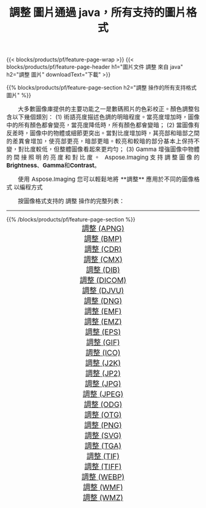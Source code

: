 ﻿---
title: 調整 圖片通過 java，所有支持的圖片格式 
weight: 3920
url: /zh-hant/java/adjust 
lang: zh-hant
langdirlevel: 2
locales: zh-hans,ja,it,ru,de,es,fr,nl,id,lt,pl,pt,vi,tr,ko,zh-hant,ar,hi,th,sv,cs,uk,he
description: 使用 Aspose.Imaging 你可以輕鬆地通過 java 獲取 調整 圖像
---

{{< blocks/products/pf/feature-page-wrap >}}
{{< blocks/products/pf/feature-page-header h1="圖片文件 調整 來自 java" h2="調整 圖片" downloadText="下載" >}}


{{% blocks/products/pf/feature-page-section  h2="調整 操作的所有支持格式 圖片" %}}
<p align="justify" style="text-indent:2em;font-size:15px;">
大多數圖像庫提供的主要功能之一是數碼照片的色彩校正。顏色調整包含以下幾個類別： (1) 術語亮度描述色調的明暗程度。當亮度增加時，圖像中的所有顏色都會變亮，當亮度降低時，所有顏色都會變暗； (2) 當圖像有反差時，圖像中的物體或細節更突出。當對比度增加時，其亮部和暗部之間的差異會增加，使亮部更亮，暗部更暗。較亮和較暗的部分基本上保持不變，對比度較低，但整體圖像看起來更均勻； (3) Gamma 增強圖像中物體的間接照明的亮度和對比度。 Aspose.Imaging支持調整圖像的<b>Brightness</b>、<b>Gamma</b>和<b>Contrast</b>。
</p>
<p align="justify" style="text-indent:2em;font-size:15px;">
使用 Aspose.Imaging 您可以輕鬆地將 **調整** 應用於不同的圖像格式 以編程方式
</p>
<p align="justify" style="text-indent:2em;font-size:15px;">
按圖像格式支持的 調整 操作的完整列表：
</p>
<hr/>
{{% /blocks/products/pf/feature-page-section %}}
<div class="container-fluid productfamilypage bg-gray">
    <div class="convertypes bg-gray agp-content section">
        <div class="container">
		<div class="row other-converters" style="gap: 10px;font-size: 19px;text-align:center;">
		    <div class='col-md-2 other-converter remove-lp remove-rp'><a href="/imaging/zh-hant/java/adjust/apng" style="padding:15px;">調整 (APNG)</a></div><div class='col-md-2 other-converter remove-lp remove-rp'><a href="/imaging/zh-hant/java/adjust/bmp" style="padding:15px;">調整 (BMP)</a></div><div class='col-md-2 other-converter remove-lp remove-rp'><a href="/imaging/zh-hant/java/adjust/cdr" style="padding:15px;">調整 (CDR)</a></div><div class='col-md-2 other-converter remove-lp remove-rp'><a href="/imaging/zh-hant/java/adjust/cmx" style="padding:15px;">調整 (CMX)</a></div><div class='col-md-2 other-converter remove-lp remove-rp'><a href="/imaging/zh-hant/java/adjust/dib" style="padding:15px;">調整 (DIB)</a></div><div class='col-md-2 other-converter remove-lp remove-rp'><a href="/imaging/zh-hant/java/adjust/dicom" style="padding:15px;">調整 (DICOM)</a></div><div class='col-md-2 other-converter remove-lp remove-rp'><a href="/imaging/zh-hant/java/adjust/djvu" style="padding:15px;">調整 (DJVU)</a></div><div class='col-md-2 other-converter remove-lp remove-rp'><a href="/imaging/zh-hant/java/adjust/dng" style="padding:15px;">調整 (DNG)</a></div><div class='col-md-2 other-converter remove-lp remove-rp'><a href="/imaging/zh-hant/java/adjust/emf" style="padding:15px;">調整 (EMF)</a></div><div class='col-md-2 other-converter remove-lp remove-rp'><a href="/imaging/zh-hant/java/adjust/emz" style="padding:15px;">調整 (EMZ)</a></div><div class='col-md-2 other-converter remove-lp remove-rp'><a href="/imaging/zh-hant/java/adjust/eps" style="padding:15px;">調整 (EPS)</a></div><div class='col-md-2 other-converter remove-lp remove-rp'><a href="/imaging/zh-hant/java/adjust/gif" style="padding:15px;">調整 (GIF)</a></div><div class='col-md-2 other-converter remove-lp remove-rp'><a href="/imaging/zh-hant/java/adjust/ico" style="padding:15px;">調整 (ICO)</a></div><div class='col-md-2 other-converter remove-lp remove-rp'><a href="/imaging/zh-hant/java/adjust/j2k" style="padding:15px;">調整 (J2K)</a></div><div class='col-md-2 other-converter remove-lp remove-rp'><a href="/imaging/zh-hant/java/adjust/jp2" style="padding:15px;">調整 (JP2)</a></div><div class='col-md-2 other-converter remove-lp remove-rp'><a href="/imaging/zh-hant/java/adjust/jpg" style="padding:15px;">調整 (JPG)</a></div><div class='col-md-2 other-converter remove-lp remove-rp'><a href="/imaging/zh-hant/java/adjust/jpeg" style="padding:15px;">調整 (JPEG)</a></div><div class='col-md-2 other-converter remove-lp remove-rp'><a href="/imaging/zh-hant/java/adjust/odg" style="padding:15px;">調整 (ODG)</a></div><div class='col-md-2 other-converter remove-lp remove-rp'><a href="/imaging/zh-hant/java/adjust/otg" style="padding:15px;">調整 (OTG)</a></div><div class='col-md-2 other-converter remove-lp remove-rp'><a href="/imaging/zh-hant/java/adjust/png" style="padding:15px;">調整 (PNG)</a></div><div class='col-md-2 other-converter remove-lp remove-rp'><a href="/imaging/zh-hant/java/adjust/svg" style="padding:15px;">調整 (SVG)</a></div><div class='col-md-2 other-converter remove-lp remove-rp'><a href="/imaging/zh-hant/java/adjust/tga" style="padding:15px;">調整 (TGA)</a></div><div class='col-md-2 other-converter remove-lp remove-rp'><a href="/imaging/zh-hant/java/adjust/tif" style="padding:15px;">調整 (TIF)</a></div><div class='col-md-2 other-converter remove-lp remove-rp'><a href="/imaging/zh-hant/java/adjust/tiff" style="padding:15px;">調整 (TIFF)</a></div><div class='col-md-2 other-converter remove-lp remove-rp'><a href="/imaging/zh-hant/java/adjust/webp" style="padding:15px;">調整 (WEBP)</a></div><div class='col-md-2 other-converter remove-lp remove-rp'><a href="/imaging/zh-hant/java/adjust/wmf" style="padding:15px;">調整 (WMF)</a></div><div class='col-md-2 other-converter remove-lp remove-rp'><a href="/imaging/zh-hant/java/adjust/wmz" style="padding:15px;">調整 (WMZ)</a></div>
                </div>
        </div>
    </div>
</div>
<br/>
